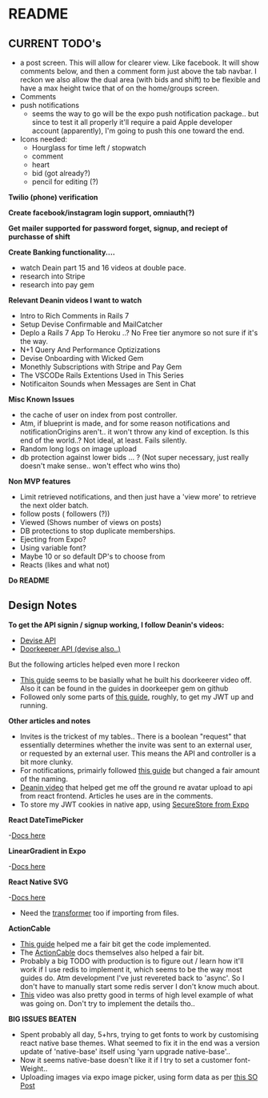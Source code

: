 # README

## CURRENT TODO's

- a post screen. This will allow for clearer view. Like facebook. It will show comments below, and then a comment form just above the tab navbar. I reckon we also allow the dual area (with bids and shift) to be flexible and have a max height twice that of on the home/groups screen.
- Comments
- push notifications
  - seems the way to go will be the expo push notification package.. but since to test it all properly it'll require a paid Apple developer account (apparently), I'm going to push this one toward the end.
- Icons needed:
  - Hourglass for time left / stopwatch
  - comment
  - heart
  - bid (got already?)
  - pencil for editing (?)

**Twilio (phone) verification**

**Create facebook/instagram login support, omniauth(?)**

**Get mailer supported for password forget, signup, and reciept of purchasse of shift**

**Create Banking functionality....**

- watch Deain part 15 and 16 videos at double pace.
- research into Stripe
- research into pay gem

**Relevant Deanin videos I want to watch**

- Intro to Rich Comments in Rails 7
- Setup Devise Confirmable and MailCatcher
- Deplo a Rails 7 App To Heroku ..? No Free tier anymore so not sure if it's the way.
- N+1 Query And Performance Optizizations
- Devise Onboarding with Wicked Gem
- Monethly Subscriptions with Stripe and Pay Gem
- The VSCODe Rails Extentions Used in This Series
- Notificaiton Sounds when Messages are Sent in Chat

**Misc Known Issues**

- the cache of user on index from post controller.
- Atm, if blueprint is made, and for some reason notifications and notificationOrigins aren't.. it won't throw any kind of exception. Is this end of the world..? Not ideal, at least. Fails silently.
- Random long logs on image upload
- db protection against lower bids ... ? (Not super necessary, just really doesn't make sense.. won't effect who wins tho)

**Non MVP features**

- Limit retrieved notifications, and then just have a 'view more' to retrieve the next older batch.
- follow posts ( followers (?))
- Viewed (Shows number of views on posts)
- DB protections to stop duplicate memberships.
- Ejecting from Expo?
- Using variable font?
- Maybe 10 or so default DP's to choose from
- Reacts (likes and what not)

**Do README**

## Design Notes

**To get the API signin / signup working, I follow Deanin's videos:**

- [Devise API](https://www.youtube.com/watch?v=PqizV5l1yFE&ab_channel=Deanin)
- [Doorkeeper API (devise also..)](https://www.youtube.com/watch?v=Kwm4Edvlqhw&ab_channel=Deanin)

But the following articles helped even more I reckon

- [This guide](https://rubyyagi.com/rails-api-authentication-devise-doorkeeper/) seems to be basially what he built his doorkeerer video off. Also it can be found in the guides in doorkeeper gem on github
- Followed only some parts of [this guide](https://www.bluebash.co/blog/rails-6-7-api-authentication-with-jwt/), roughly, to get my JWT up and running.

**Other articles and notes**

- Invites is the trickest of my tables.. There is a boolean "request" that essentially determines whether the invite was sent to an external user, or requested by an external user. This means the API and controller is a bit more clunky.
- For notifications, primairly followed [this guide](https://tannguyenit95.medium.com/designing-a-notification-system-1da83ca971bc) but changed a fair amount of the naming.
- [Deanin video](https://www.youtube.com/watch?v=_rLMRd676-I&ab_channel=Deanin) that helped get me off the ground re avatar upload to api from react frontend. Articles he uses are in the comments.
- To store my JWT cookies in native app, using [SecureStore from Expo](https://docs.expo.dev/versions/latest/sdk/securestore/)

**React DateTimePicker**

-[Docs here](https://github.com/react-native-datetimepicker/datetimepicker)

**LinearGradient in Expo**

-[Docs here](https://docs.expo.dev/versions/latest/sdk/linear-gradient/#usage)

**React Native SVG**

-[Docs here](https://github.com/react-native-svg/react-native-svg#use-with-svg-files)

- Need the [transformer](https://github.com/kristerkari/react-native-svg-transformer#installation-and-configuration) too if importing from files.

**ActionCable**

- [This guide](https://dev.to/tegandbiscuits/using-action-cable-with-react-native-jk0) helped me a fair bit get the code implemented.
- The [ActionCable](https://guides.rubyonrails.org/action_cable_overview.html) docs themselves also helped a fair bit.
- Probably a big TODO with production is to figure out / learn how it'll work if I use redis to implement it, which seems to be the way most guides do. Atm development I've just revereted back to 'async'. So I don't have to manually start some redis server I don't know much about.
- [This](https://www.youtube.com/watch?v=NwQEZXnVXJ8&ab_channel=SaloniMehta) video was also pretty good in terms of high level example of what was going on. Don't try to implement the details tho..

**BIG ISSUES BEATEN**

- Spent probably all day, 5+hrs, trying to get fonts to work by customising react native base themes. What seemed to fix it in the end was a version update of 'native-base' itself using 'yarn upgrade native-base'..
- Now it seems native-base doesn't like it if I try to set a customer font-Weight..
- Uploading images via expo image picker, using form data as per [this SO Post](https://stackoverflow.com/a/46740071/17632294)
